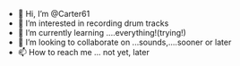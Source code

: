 - 👋 Hi, I’m @Carter61
- 👀 I’m interested in recording drum tracks
- 🌱 I’m currently learning ....everything!(trying!)
- 💞️ I’m looking to collaborate on ...sounds,....sooner or later
- 📫 How to reach me ... not yet, later

<!---
Carter61/Carter61 is a ✨ special ✨ repository because its `README.md` (this file) appears on your GitHub profile.
You can click the Preview link to take a look at your changes.
--->
